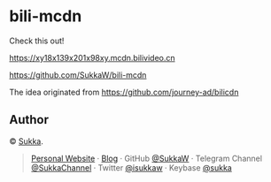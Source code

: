 # bili-mcdn

Check this out!

https://xy18x139x201x98xy.mcdn.bilivideo.cn

https://github.com/SukkaW/bili-mcdn

The idea originated from https://github.com/journey-ad/bilicdn

## Author

© [Sukka](https://github.com/SukkaW).<br>

> [Personal Website](https://skk.moe) · [Blog](https://blog.skk.moe) · GitHub [@SukkaW](https://github.com/SukkaW) · Telegram Channel [@SukkaChannel](https://t.me/SukkaChannel) · Twitter [@isukkaw](https://twitter.com/isukkaw) · Keybase [@sukka](https://keybase.io/sukka)
